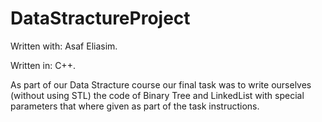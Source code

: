 # DataStractureProject
Written with: Asaf Eliasim.

Written in: C++.

As part of our Data Stracture course our final task 
was to write ourselves (without using STL) the code of Binary Tree and LinkedList with
special parameters that where given as part of the task instructions.

